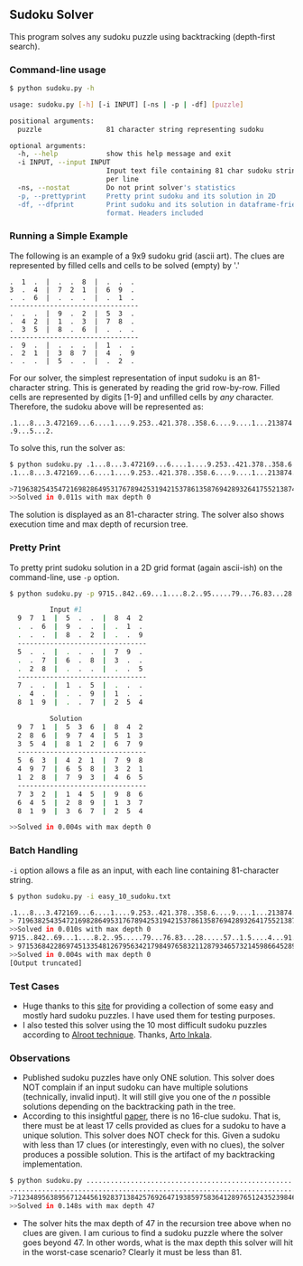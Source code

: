 ## Sudoku Solver
This program solves any sudoku puzzle using backtracking (depth-first search).

### Command-line usage

```bash
$ python sudoku.py -h

usage: sudoku.py [-h] [-i INPUT] [-ns | -p | -df] [puzzle]

positional arguments:
  puzzle                81 character string representing sudoku

optional arguments:
  -h, --help            show this help message and exit
  -i INPUT, --input INPUT
                        Input text file containing 81 char sudoku string, one
                        per line
  -ns, --nostat         Do not print solver's statistics
  -p, --prettyprint     Pretty print sudoku and its solution in 2D
  -df, --dfprint        Print sudoku and its solution in dataframe-friendly
                        format. Headers included
```
### Running a Simple Example

The following is an example of a 9x9 sudoku grid (ascii art). The clues are represented by filled cells and cells to be solved (empty) by '.'

    .  1  .  |  .  .  8  |  .  .  .
    3  .  4  |  7  2  1  |  6  9  .
    .  .  6  |  .  .  .  |  .  1  .
    --------------------------------
    .  .  .  |  9  .  2  |  5  3  .
    .  4  2  |  1  .  3  |  7  8  .
    .  3  5  |  8  .  6  |  .  .  .
    --------------------------------
    .  9  .  |  .  .  .  |  1  .  .
    .  2  1  |  3  8  7  |  4  .  9
    .  .  .  |  5  .  .  |  .  2  .

For our solver, the simplest representation of input sudoku is an 81-character string. This is generated by reading the grid row-by-row. Filled cells are represented by digits [1-9] and unfilled cells by *any* character. Therefore, the sudoku above will be represented as:

`.1...8...3.472169...6....1....9.253..421.378..358.6....9....1...213874.9...5...2.`

To solve this, run the solver as:
```bash
$ python sudoku.py .1...8...3.472169...6....1....9.253..421.378..358.6....9....1...213874.9...5...2.
.1...8...3.472169...6....1....9.253..421.378..358.6....9....1...213874.9...5...2.

>719638254354721698286495317678942531942153786135876942893264175521387469467519823
>>Solved in 0.011s with max depth 0
```
The solution is displayed as an 81-character string. The solver also shows
execution time and max depth of recursion tree.

### Pretty Print
To pretty print sudoku solution in a 2D grid format (again ascii-ish) on the command-line, use `-p` option.
```bash
$ python sudoku.py -p 9715..842..69...1....8.2..95.....79...76.83...28.....57..1.5....4...91..819..7254

          Input #1
  9  7  1  |  5  .  .  |  8  4  2
  .  .  6  |  9  .  .  |  .  1  .
  .  .  .  |  8  .  2  |  .  .  9
  --------------------------------
  5  .  .  |  .  .  .  |  7  9  .
  .  .  7  |  6  .  8  |  3  .  .
  .  2  8  |  .  .  .  |  .  .  5
  --------------------------------
  7  .  .  |  1  .  5  |  .  .  .
  .  4  .  |  .  .  9  |  1  .  .
  8  1  9  |  .  .  7  |  2  5  4

          Solution
  9  7  1  |  5  3  6  |  8  4  2
  2  8  6  |  9  7  4  |  5  1  3
  3  5  4  |  8  1  2  |  6  7  9
  --------------------------------
  5  6  3  |  4  2  1  |  7  9  8
  4  9  7  |  6  5  8  |  3  2  1
  1  2  8  |  7  9  3  |  4  6  5
  --------------------------------
  7  3  2  |  1  4  5  |  9  8  6
  6  4  5  |  2  8  9  |  1  3  7
  8  1  9  |  3  6  7  |  2  5  4

>>Solved in 0.004s with max depth 0
```
### Batch Handling
`-i` option allows a file as an input, with each line containing 81-character string.
```bash
$ python sudoku.py -i easy_10_sudoku.txt

.1...8...3.472169...6....1....9.253..421.378..358.6....9....1...213874.9...5...2.
> 719638254354721698286495317678942531942153786135876942893264175521387469467519823
>>Solved in 0.010s with max depth 0
9715..842..69...1....8.2..95.....79...76.83...28.....57..1.5....4...91..819..7254
> 971536842286974513354812679563421798497658321128793465732145986645289137819367254
>>Solved in 0.004s with max depth 0
[Output truncated]
```

### Test Cases
- Huge thanks to this [site](https://warwick.ac.uk/fac/sci/moac/people/students/peter_cock/python/sudoku/) for providing a collection of some easy and mostly hard sudoku puzzles. I have used them for testing purposes.
- I also tested this solver using the 10 most difficult sudoku puzzles according to [AIroot technique](http://www.aisudoku.com/en/AIwME.html). Thanks, [Arto Inkala](http://www.aisudoku.com/index_en.html).

### Observations

- Published sudoku puzzles have only ONE solution. This solver does NOT complain if an input sudoku can have multiple solutions (technically, invalid input). It will still give you one of the *n* possible solutions depending on the backtracking path in the tree.
- According to this insightful [paper](https://arxiv.org/abs/1201.0749), there is no 16-clue sudoku. That is, there must be at least 17 cells provided as clues for a sudoku to have a unique solution. This solver does NOT check for this. Given a sudoku with less than 17 clues (or interestingly, even with no clues), the solver produces a possible solution. This is the artifact of my backtracking implementation.

```bash
$ python sudoku.py .................................................................................
.................................................................................
>712348956389567124456192837138425769264719385975836412897651243523984671641273598
>>Solved in 0.148s with max depth 47
```
- The solver hits the max depth of 47 in the recursion tree above when no clues are given. I am curious to find a sudoku puzzle where the solver goes beyond 47. In other words, what is the max depth this solver will hit in the worst-case scenario? Clearly it must be less than 81.
